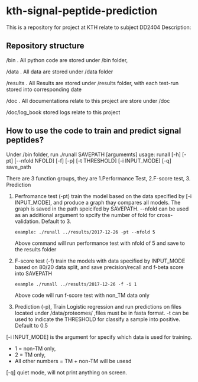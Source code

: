 # kth-signal-peptide-prediction
This is a repository for project at KTH relate to subject DD2404
Description:

## Repository structure
/bin . All python code are stored under /bin folder,

/data . All data are stored under /data folder

/results . All Results are stored under /results folder, with each test-run stored into corresponding date

/doc . All documentations relate to this project are store under /doc

/doc/log_book stored logs relate to this project

## How to use the code to train and predict signal peptides?
Under /bin folder, run ./runall SAVEPATH [argumemts]
usage: runall [-h] [-pt] [--nfold NFOLD] [-f] [-p]
                            [-t THRESHOLD] [-i INPUT_MODE] [-q]
                            save_path

There are 3 function groups, they are 1.Performance Test, 2.F-score test, 3. Prediction

1. Perfromance test (-pt) train the model based on the data specified by [-i INPUT_MODE], and produce a graph thay compares all models. The graph is saved in the path speicifed by SAVEPATH. 
   --nfold can be used as an additional argument to spcify the number of fold for cross-validation. Default to 3.
   ```
   example: ./runall ../results/2017-12-26 -pt --nfold 5
   ```
   Above command will run performance test with nfold of 5 and save to the results folder

2. F-score test (-f) train the models with data specified by INPUT_MODE based on 80/20 data split, and save precision/recall and f-beta score into SAVEPATH
   ```
   example ./runall ../results/2017-12-26 -f -i 1
   ```
   Above code will run f-score test with non_TM data only
   
3. Prediction (-p), Train Logistic regression and run predictions on files located under /data/proteomes/ ,files must be in fasta format.
    -t can be used to indicate the THRESHOLD for classify a sample into positive. Default to 0.5

[-i INPUT_MODE] is the argument for specify which data is used for training. 
  * 1 = non-TM only, 
  * 2 = TM only, 
  * All other numbers = TM + non-TM will be usesd
  
 [-q] quiet mode, will not print anything on screen.

